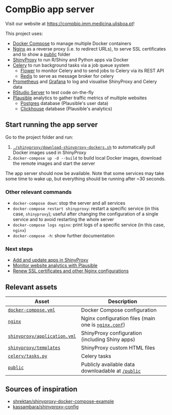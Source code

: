 # CompBio app server

Visit our website at https://compbio.imm.medicina.ulisboa.pt!

This project uses:
- [Docker Compose][] to manage multiple Docker containers
- [Nginx][] as a reverse proxy (i.e. to redirect URLs), to serve SSL
certificates and to show a [public](nginx/public) folder
- [ShinyProxy][] to run R/Shiny and Python apps via Docker
- [Celery][] to run background tasks via a job queue system
  - [Flower][] to monitor Celery and to send jobs to Celery via its REST API
  - [Redis][] to serve as message broker for celery
- [Prometheus][] and [Grafana][] to log and visualise ShinyProxy and Celery data
- [RStudio Server][] to test code on-the-fly
- [Plausible][] analytics to gather traffic metrics of multiple websites
  - [Postgres][] database (Plausible's user data)
  - [Clickhouse][] database (Plausible's analytics)

[Docker Compose]: https://docs.docker.com/compose/
[ShinyProxy]: https://shinyproxy.io
[Grafana]: https://grafana.com
[Celery]: https://docs.celeryproject.org/
[Flower]: https://flower.readthedocs.io/en/latest/
[Redis]: https://redis.io
[Prometheus]: https://prometheus.io
[RStudio Server]: https://www.rstudio.com/products/rstudio/
[Nginx]: https://nginx.org
[Plausible]: https://plausible.io
[Postgres]: https://www.postgresql.org
[Clickhouse]: https://clickhouse.com

## Start running the app server

Go to the project folder and run:

1. [`./shinyproxy/download-shinyproxy-dockers.sh`][downloadDockers] to
automatically pull Docker images used in ShinyProxy
2. `docker-compose up -d --build` to build local Docker images, download the
remote images and start the server

The app server should now be available. Note that some services may take some
time to wake up, but everything should be running after ~30 seconds.

[downloadDockers]: shinyproxy/download-shinyproxy-dockers.sh

### Other relevant commands

- `docker-compose down`: stop the server and all services
- `docker-compose restart shinyproxy`: restart a specific service (in this case,
`shinyproxy`); useful after changing the configuration of a single service and
to avoid restarting the whole server
- `docker-compose logs nginx`: print logs of a specific service (in this case,
`nginx`)
- `docker-compose -h`: show further documentation

### Next steps

- [Add and update apps in ShinyProxy](shinyproxy)
- [Monitor website analytics with Plausible](plausible)
- [Renew SSL certificates and other Nginx configurations](nginx)

## Relevant assets

Asset                                           | Description
----------------------------------------------- | --------------------------------------------------------------------
[`docker-compose.yml`](docker-compose.yml)      | Docker Compose configuration
[`nginx`](nginx)                                | Nginx configuration files (main one is [`nginx.conf`][nginx.conf])
[`shinyproxy/application.yml`][application.yml] | ShinyProxy configuration (including Shiny apps)
[`shinyproxy/templates`](shinyproxy/templates)  | ShinyProxy custom HTML files
[`celery/tasks.py`](celery/tasks.py)            | Celery tasks
[`public`](nginx/public)                        | Publicly available data downloadable at [`/public`][public]

[application.yml]: shinyproxy/application.yml
[nginx.conf]: nginx/nginx.conf
[public]: https://compbio.imm.medicina.ulisboa.pt/public

## Sources of inspiration

- [shrektan/shinyproxy-docker-compose-example][shrektan]
- [kassambara/shinyproxy-config][kassambra]

[shrektan]: https://github.com/shrektan/shinyproxy-docker-compose-example
[kassambra]: https://github.com/kassambara/shinyproxy-config
